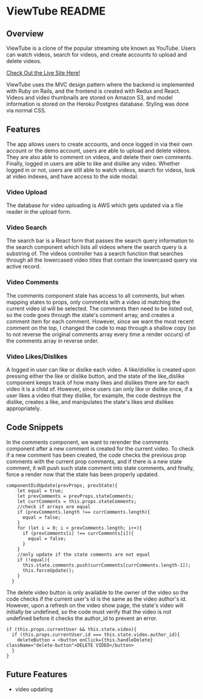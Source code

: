 # ViewTube README

## Overview

ViewTube is a clone of the popular streaming site known as YouTube. Users can watch videos, search for videos, and create accounts to upload and delete videos.

[Check Out the Live Site Here!](https://viewtube-fsp.herokuapp.com/#/)

ViewTube uses the MVC design pattern where the backend is implemented with Ruby on Rails, and the frontend is created with Redux and React. Videos and video thumbnails are stored on Amazon S3, and model information is stored on the Heroku Postgres database. Styling was done via normal CSS.

## Features
The app allows users to create accounts, and once logged in via their own account or the demo account, users are able to upload and delete videos. They are also able to comment on videos, and delete their own comments. Finally, logged in users are able to like and dislike any video. Whether logged in or not, users are still able to watch videos, search for videos, look at video indexes, and have access to the side modal.

### Video Upload
The database for video uploading is AWS which gets updated via a file reader in the upload form.

### Video Search

The search bar is a React form that passes the search query information to the search component which lists all videos where the search query is a substring of. The videos controller has a search function that searches through all the lowercased video titles that contain the lowercased query via active record.

### Video Comments

The comments component state has access to all comments, but when mapping states to props, only comments with a video id matching the current video id will be selected. The comments then need to be listed out, so the code goes through the state's comment array, and creates a comment item for each comment. However, since we want the most recent comment on the top, I changed the code to map through a shallow copy (so to not reverse the original comments array every time a render occurs) of the comments array in reverse order. 

### Video Likes/Dislikes
A logged in user can like or dislike each video. A like/dislike is created upon pressing either the like or dislike button, and the state of the like_dislike component keeps track of how many likes and dislikes there are for each video it is a child of. However, since users can only like or dislike once, if a user likes a video that they dislike, for example, the code destroys the dislike, creates a like, and manipulates the state's likes and dislikes appropriately.

## Code Snippets

In the comments component, we want to rerender the comments component after a new comment is created for the current video. To check if a new comment has been created, the code checks the previous prop comments with the current prop comments, and if there is a new state comment, it will push such state comment into state comments, and finally, force a render now that the state has been properly updated.

```
componentDidUpdate(prevProps, prevState){
    let equal = true;
    let prevComments = prevProps.stateComments;
    let currComments = this.props.stateComments;
    //check if arrays are equal
    if (prevComments.length !== currComments.length){
      equal = false;
    }
    for (let i = 0; i < prevComments.length; i++){
      if (prevComments[i] !== currComments[i]){
        equal = false;
      }
    }
    //only update if the state comments are not equal
    if (!equal){
      this.state.comments.push(currComments[currComments.length-1]);
      this.forceUpdate();
    }
  }
  ```
  
The delete video button is only available to the owner of the video so the code checks if the current user's id is the same as the video author's id. However, upon a refresh on the video show page, the state's video will initially be undefined, so the code must verify that the video is not undefined before it checks the author_id to prevent an error. 
  ```
  if (this.props.currentUser && this.state.video){
    if (this.props.currentUser.id === this.state.video.author_id){
      deleteButton = <button onClick={this.handleDelete} className="delete-button">DELETE VIDEO</button>
    }
  }
  ```

## Future Features

* video updating
